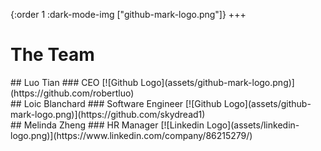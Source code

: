 {:order         1
 :dark-mode-img ["github-mark-logo.png"]}
+++

# The Team
<div class="members">
<div>
## Luo Tian
### CEO
[![Github Logo](assets/github-mark-logo.png)](https://github.com/robertluo)
</div>
<div>
## Loic Blanchard
### Software Engineer
[![Github Logo](assets/github-mark-logo.png)](https://github.com/skydread1)
</div>
<div>
## Melinda Zheng
### HR Manager
[![Linkedin Logo](assets/linkedin-logo.png)](https://www.linkedin.com/company/86215279/)
</div>
</div>